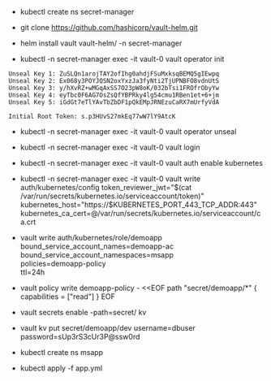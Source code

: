 - kubectl create ns secret-manager

- git clone https://github.com/hashicorp/vault-helm.git
- helm install vault vault-helm/ -n secret-manager

- kubectl -n secret-manager exec -it vault-0 vault operator init

```
Unseal Key 1: ZuSLQn1arojTAY2ofIhg0ahdjFSuMxksqBEMQ5gIEwpq
Unseal Key 2: Ex068y3POYJQSN2oxYxzJa3fyNti2TjUPNBFO8vdnUtS
Unseal Key 3: y/hXvRZ+wMGqAxSS7O23pW8oK/032bTsi1FROfrObyYw
Unseal Key 4: eyTbc0F6AG7OsZsQfYBPRky4lg54cmu1RBen1et+6+jm
Unseal Key 5: iGdGt7eTlYAvTbZbDF1pQkEMpJRNEzuCaRX7mUrfyVdA

Initial Root Token: s.p3HUvS27mkEq77wW7lY9AtcK

```
- kubectl -n secret-manager exec -it vault-0 vault operator unseal

- kubectl -n secret-manager exec -it vault-0 vault login

- kubectl -n secret-manager  exec -it vault-0 vault auth enable kubernetes

- kubectl -n secret-manager exec -it vault-0 vault write auth/kubernetes/config token_reviewer_jwt="$(cat /var/run/secrets/kubernetes.io/serviceaccount/token)" kubernetes_host="https://$KUBERNETES_PORT_443_TCP_ADDR:443" kubernetes_ca_cert=@/var/run/secrets/kubernetes.io/serviceaccount/ca.crt

- vault write auth/kubernetes/role/demoapp \
    bound_service_account_names=demoapp-ac \
    bound_service_account_namespaces=msapp \
    policies=demoapp-policy \
    ttl=24h
    

- vault policy write demoapp-policy - <<EOF
path "secret/demoapp/*" {
  capabilities = ["read"]
}
EOF


- vault secrets enable -path=secret/ kv
      
- vault kv put secret/demoapp/dev username=dbuser password=sUp3rS3cUr3P@ssw0rd

- kubectl create ns msapp

- kubectl apply -f app.yml